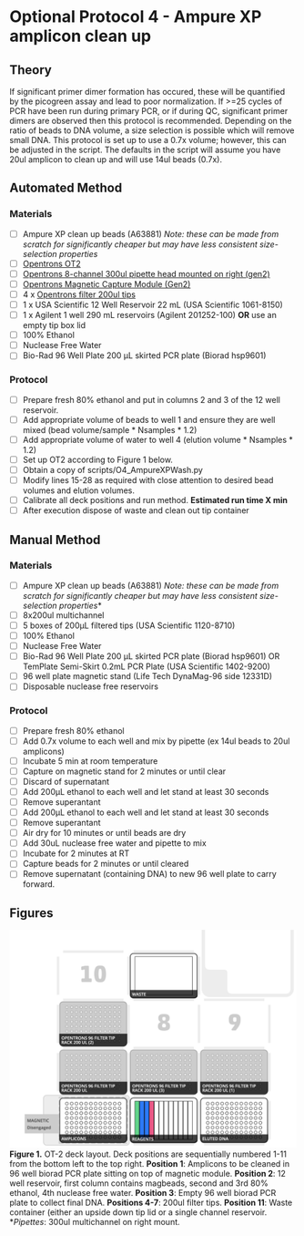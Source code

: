 # Optional Protocol 4 - Ampure XP amplicon clean up

## Theory
If significant primer dimer formation has occured, these will be quantified by the picogreen assay and lead to poor normalization. If >=25 cycles of PCR have been run during primary PCR, or if during QC, significant primer dimers are observed then this protocol is recommended. Depending on the ratio of beads to DNA volume, a size selection is possible which will remove small DNA. This protocol is set up to use a 0.7x volume; however, this can be adjusted in the script. The defaults in the script will assume you have 20ul amplicon to clean up and will use 14ul beads (0.7x).

## Automated Method

### Materials
- [ ] Ampure XP clean up beads (A63881) *Note: these can be made from scratch for significantly cheaper but may have less consistent size-selection properties*
- [ ] [Opentrons OT2](https://opentrons.com/ot-2)
- [ ] [Opentrons 8-channel 300ul pipette head mounted on right (gen2)](https://shop.opentrons.com/collections/ot-2-robot/products/8-channel-electronic-pipette)
- [ ] [Opentrons Magnetic Capture Module (Gen2)](https://opentrons.com/modules/magnetic-module/)
- [ ] 4 x [Opentrons filter 200ul tips](https://shop.opentrons.com/collections/opentrons-tips/products/opentrons-200ul-filter-tips)
- [ ] 1 x USA Scientific 12 Well Reservoir 22 mL (USA Scientific 1061-8150) 
- [ ] 1 x Agilent 1 well 290 mL reservoirs (Agilent 201252-100) **OR** use an empty tip box lid
- [ ] 100% Ethanol
- [ ] Nuclease Free Water
- [ ] Bio-Rad 96 Well Plate 200 µL skirted PCR plate  (Biorad hsp9601) 

### Protocol
- [ ] Prepare fresh 80% ethanol and put in columns 2 and 3 of the 12 well reservoir.
- [ ] Add appropriate volume of beads to well 1 and ensure they are well mixed (bead volume/sample * Nsamples * 1.2)
- [ ] Add appropriate volume of water to well 4 (elution volume * Nsamples * 1.2)
- [ ] Set up OT2 according to Figure 1 below.
- [ ] Obtain a copy of scripts/O4_AmpureXPWash.py
- [ ] Modify lines 15-28 as required with close attention to desired bead volumes and elution volumes.
- [ ] Calibrate all deck positions and run method. **Estimated run time X min**
- [ ] After execution dispose of waste and clean out tip container

## Manual Method
### Materials
- [ ] Ampure XP clean up beads (A63881) *Note: these can be made from scratch for significantly cheaper but may have less consistent size-selection properties**
- [ ] 8x200ul multichannel
- [ ] 5 boxes of 200µL filtered tips (USA Scientific 1120-8710)
- [ ] 100% Ethanol
- [ ] Nuclease Free Water
- [ ] Bio-Rad 96 Well Plate 200 µL skirted PCR plate  (Biorad hsp9601) OR  TemPlate Semi-Skirt 0.2mL PCR Plate (USA Scientific 1402-9200)
- [ ] 96 well plate magnetic stand (Life Tech DynaMag-96 side 12331D)
- [ ] Disposable nuclease free reservoirs

### Protocol
- [ ] Prepare fresh 80% ethanol
- [ ] Add 0.7x volume to each well and mix by pipette (ex 14ul beads to 20ul amplicons)
- [ ] Incubate 5 min at room temperature
- [ ] Capture on magnetic stand for 2 minutes or until clear
- [ ] Discard of supernatant
- [ ] Add 200µL ethanol to each well and let stand at least 30 seconds
- [ ] Remove superantant
- [ ] Add 200µL ethanol to each well and let stand at least 30 seconds
- [ ] Remove superantant
- [ ] Air dry for 10 minutes or until beads are dry
- [ ] Add 30uL nuclease free water and pipette to mix
- [ ] Incubate for 2 minutes at RT
- [ ] Capture beads for 2 minutes or until cleared
- [ ] Remove supernatant (containing DNA) to new 96 well plate to carry forward.

## Figures
![Fig1](../images/ampurelayout.png)
<br>**Figure 1.** OT-2 deck layout. Deck positions are sequentially numbered 1-11 from the bottom left to the top right. **Position 1**: Amplicons to be cleaned in 96 well biorad PCR plate sitting on top of magnetic module. **Position 2**: 12 well reservoir, first column contains magbeads, second and 3rd 80% ethanol, 4th nuclease free water. **Position 3**: Empty 96 well biorad PCR plate to collect final DNA. **Positions 4-7**: 200ul filter tips. **Position 11**: Waste container (either an upside down tip lid or a single channel reservoir. **Pipettes*: 300ul multichannel on right mount.
